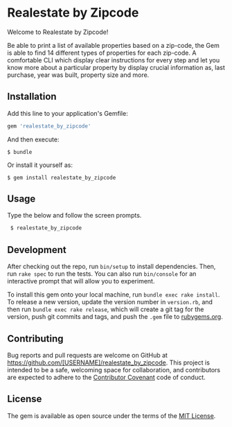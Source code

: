 # Realestate by Zipcode

Welcome to Realestate by Zipcode!

Be able to print a list of available properties based on a zip-code, the Gem is able to find 14 different types of 
properties for each zip-code. A comfortable CLI which display clear instructions for every step and let you know more about a particular property
by display crucial information as, last purchase, year was built, property size and more.


## Installation

Add this line to your application's Gemfile:

```ruby
gem 'realestate_by_zipcode'
```

And then execute:

    $ bundle

Or install it yourself as:

    $ gem install realestate_by_zipcode

## Usage

Type the below and follow the screen prompts.

```ruby
 $ realestate_by_zipcode
```

## Development

After checking out the repo, run `bin/setup` to install dependencies. Then, run `rake spec` to run the tests. You can also run `bin/console` for an interactive prompt that will allow you to experiment.

To install this gem onto your local machine, run `bundle exec rake install`. To release a new version, update the version number in `version.rb`, and then run `bundle exec rake release`, which will create a git tag for the version, push git commits and tags, and push the `.gem` file to [rubygems.org](https://rubygems.org).

## Contributing

Bug reports and pull requests are welcome on GitHub at https://github.com/[USERNAME]/realestate_by_zipcode. This project is intended to be a safe, welcoming space for collaboration, and contributors are expected to adhere to the [Contributor Covenant](http://contributor-covenant.org) code of conduct.


## License

The gem is available as open source under the terms of the [MIT License](http://opensource.org/licenses/MIT).

